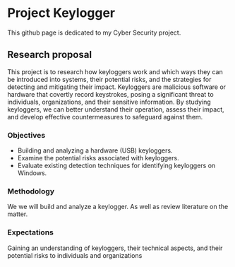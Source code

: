 # Project Keylogger

This github page is dedicated to my Cyber Security project.

## Research proposal
This project is to research how keyloggers work and which ways they can be introduced into systems, their potential risks, and the strategies for detecting and mitigating their impact. Keyloggers are malicious software or hardware that covertly record keystrokes, posing a significant threat to individuals, organizations, and their sensitive information. By studying keyloggers, we can better understand their operation, assess their impact, and develop effective countermeasures to safeguard against them.


### Objectives
- Building and analyzing a hardware (USB) keyloggers.
- Examine the potential risks associated with keyloggers. 
- Evaluate existing detection techniques for identifying keyloggers on Windows.

### Methodology 
We we will build and analyze a keylogger. As well as review literature on the matter.

### Expectations
Gaining an understanding of keyloggers, their technical aspects, and their potential risks to individuals and organizations


